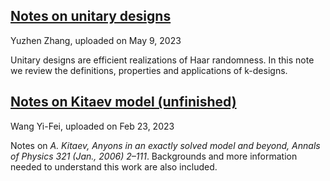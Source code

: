 ## [Notes on unitary designs](../../notes/nitarydesign.pdf)

Yuzhen Zhang, uploaded on May 9, 2023

Unitary designs are efficient realizations of Haar randomness. In this note we review the definitions, properties and applications of k-designs. 

## [Notes on Kitaev model (unfinished)](../../notes/kitaev.pdf)

Wang Yi-Fei, uploaded on Feb 23, 2023

Notes on *A. Kitaev, Anyons in an exactly solved model and beyond, Annals of Physics 321 (Jan., 2006) 2–111*. Backgrounds and more information needed to understand this work are also included.


